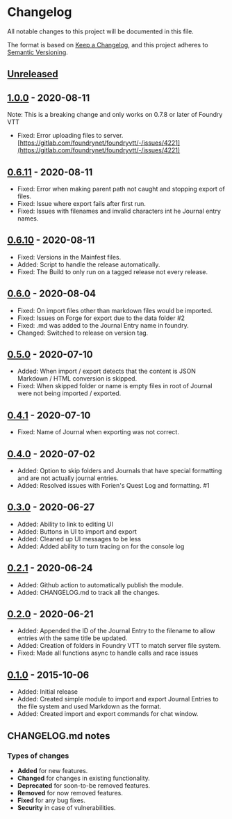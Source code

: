 # Changelog

All notable changes to this project will be documented in this file.

The format is based on [Keep a Changelog](https://keepachangelog.com/en/1.0.0/),
and this project adheres to [Semantic Versioning](https://semver.org/spec/v2.0.0.html).

## [Unreleased]

## [1.0.0] - 2020-08-11

Note: This is a breaking change and only works on 0.7.8 or later of Foundry VTT

- Fixed: Error uploading files to server. [https://gitlab.com/foundrynet/foundryvtt/-/issues/4221](https://gitlab.com/foundrynet/foundryvtt/-/issues/4221)

## [0.6.11] - 2020-08-11

- Fixed: Error when making parent path not caught and stopping export of files.
- Fixed: Issue where export fails after first run.
- Fixed: Issues with filenames and invalid characters int he Journal entry names.

## [0.6.10] - 2020-08-11

- Fixed: Versions in the Mainfest files.
- Added: Script to handle the release automatically.
- Fixed: The Build to only run on a tagged release not every release.

## [0.6.0] - 2020-08-04

- Fixed: On import files other than markdown files would be imported.
- Fixed: Issues on Forge for export due to the data folder #2
- Fixed: .md was added to the Journal Entry name in foundry.
- Changed: Switched to release on version tag.

## [0.5.0] - 2020-07-10

- Added: When import / export detects that the content is JSON Markdown / HTML conversion is skipped.
- Fixed: When skipped folder or name is empty files in root of Journal were not being imported / exported.

## [0.4.1] - 2020-07-10

- Fixed: Name of Journal when exporting was not correct.

## [0.4.0] - 2020-07-02

- Added: Option to skip folders and Journals that have special formatting and are not actually journal entries.
- Added: Resolved issues with Forien's Quest Log and formatting. #1

## [0.3.0] - 2020-06-27

- Added: Ability to link to editing UI
- Added: Buttons in UI to import and export
- Added: Cleaned up UI messages to be less
- Added: Added ability to turn tracing on for the console log

## [0.2.1] - 2020-06-24

- Added: Github action to automatically publish the module.
- Added: CHANGELOG.md to track all the changes.

## [0.2.0] - 2020-06-21

- Added: Appended the ID of the Journal Entry to the filename to allow entries with the same title be updated.
- Added: Creation of folders in Foundry VTT to match server file system.
- Fixed: Made all functions async to handle calls and race issues

## [0.1.0] - 2015-10-06

- Added: Initial release
- Added: Created simple module to import and export Journal Entries to the file system and used Markdown as the format.
- Added: Created import and export commands for chat window.

[Unreleased]: https://github.com/sytone/foundry-vtt-journal-sync/releases/tag/v1.0.0...HEAD
[1.0.0]: https://github.com/sytone/foundry-vtt-journal-sync/compare/v0.6.11...v1.0.0
[0.6.11]: https://github.com/sytone/foundry-vtt-journal-sync/compare/v0.6.10...v0.6.11
[0.6.10]: https://github.com/sytone/foundry-vtt-journal-sync/compare/v0.6.0...v0.6.10
[0.6.0]: https://github.com/sytone/foundry-vtt-journal-sync/compare/0.5.0...v0.6.0
[0.5.0]: https://github.com/sytone/foundry-vtt-journal-sync/compare/0.4.1...0.5.0
[0.4.1]: https://github.com/sytone/foundry-vtt-journal-sync/compare/0.4.0...0.4.1
[0.4.0]: https://github.com/sytone/foundry-vtt-journal-sync/compare/0.3.0...0.4.0
[0.3.0]: https://github.com/sytone/foundry-vtt-journal-sync/compare/0.2.1...0.3.0
[0.2.1]: https://github.com/sytone/foundry-vtt-journal-sync/compare/0.2.0...0.2.1
[0.2.0]: https://github.com/olivierlacan/keep-a-changelog/compare/v0.2.0...0.2.0
[0.2.0]: https://github.com/olivierlacan/keep-a-changelog/compare/v0.1.4...v0.2.0
[0.1.4]: https://github.com/olivierlacan/keep-a-changelog/compare/v0.1.0...v0.1.4
[0.1.0]: https://github.com/olivierlacan/keep-a-changelog/releases/tag/v0.1.0

## CHANGELOG.md notes

### Types of changes

- **Added** for new features.
- **Changed** for changes in existing functionality.
- **Deprecated** for soon-to-be removed features.
- **Removed** for now removed features.
- **Fixed** for any bug fixes.
- **Security** in case of vulnerabilities.
